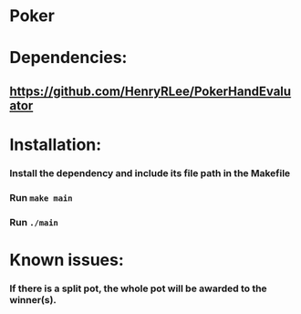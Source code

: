 # Poker
# Dependencies:
  ## https://github.com/HenryRLee/PokerHandEvaluator
# Installation:
  ### Install the dependency and include its file path in the Makefile
  ### Run `make main`
  ### Run `./main`
# Known issues:
  ### If there is a split pot, the whole pot will be awarded to the winner(s).
